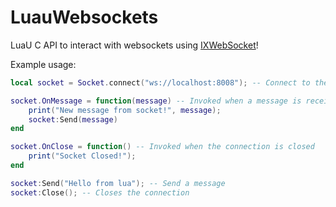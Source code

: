 # LuauWebsockets

LuaU C API to interact with websockets using [IXWebSocket](https://www.github.com/machinezone/IXWebSocket)!

Example usage:
```lua
local socket = Socket.connect("ws://localhost:8008"); -- Connect to the socket

socket.OnMessage = function(message) -- Invoked when a message is received 
    print("New message from socket!", message);
    socket:Send(message)
end

socket.OnClose = function() -- Invoked when the connection is closed
    print("Socket Closed!");
end

socket:Send("Hello from lua"); -- Send a message
socket:Close(); -- Closes the connection
```

